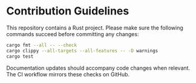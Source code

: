# Contribution Guidelines

This repository contains a Rust project. Please make sure the following commands succeed before committing any changes:

```bash
cargo fmt --all -- --check
cargo clippy --all-targets --all-features -- -D warnings
cargo test
```

Documentation updates should accompany code changes when relevant. The CI workflow mirrors these checks on GitHub.
